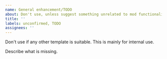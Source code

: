 ```yaml
---
name: General enhancement/TODO
about: Don't use, unless suggest something unrelated to mod functionality (like mod documentation or codestyle)
title: ''
labels: unconfirmed, TODO
assignees: ''
---
```


Don't use if any other template is suitable.
This is mainly for internal use.

Describe what is missing.
